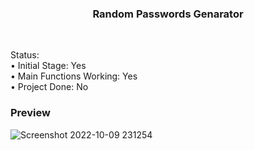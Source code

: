 <h3 align="center">Random Passwords Genarator</h3>

<br />

Status: <br />
• Initial Stage: Yes <br />
• Main Functions Working: Yes <br />
• Project Done: No

<h3 align="left">Preview</h3>

![Screenshot 2022-10-09 231254](https://user-images.githubusercontent.com/104470671/194771729-5ee2c348-c8e3-4c72-b954-e3b25ca3175f.png)
